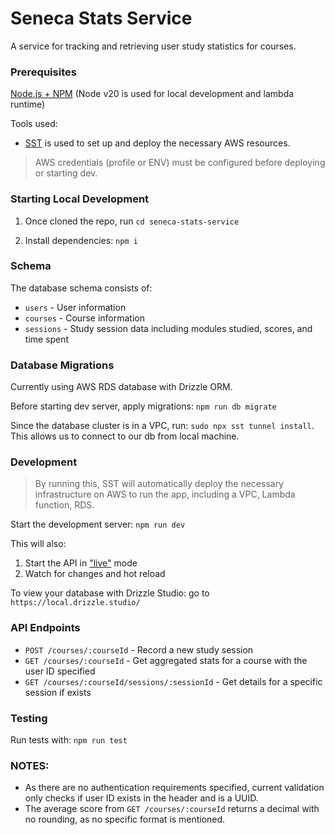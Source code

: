 # Seneca Stats Service

A service for tracking and retrieving user study statistics for courses.

### Prerequisites

[Node.js + NPM](https://nodejs.org/) (Node v20 is used for local development and lambda runtime)

Tools used:
- [SST](https://sst.dev) is used to set up and deploy the necessary AWS resources.

> AWS credentials (profile or ENV) must be configured before deploying or starting dev.


### Starting Local Development

1. Once cloned the repo, run `cd seneca-stats-service`

2. Install dependencies: `npm i`

### Schema

The database schema consists of:
- `users` - User information
- `courses` - Course information
- `sessions` - Study session data including modules studied, scores, and time spent

### Database Migrations

Currently using AWS RDS database with Drizzle ORM.

Before starting dev server, apply migrations: `npm run db migrate`

Since the database cluster is in a VPC, run: `sudo npx sst tunnel install`.
This allows us to connect to our db from local machine.

### Development

> By running this, SST will automatically deploy the necessary infrastructure on AWS to run the app, including a VPC, Lambda function, RDS.

Start the development server: `npm run dev`

This will also:

1. Start the API in ["live"](https://sst.dev/docs/live/) mode
2. Watch for changes and hot reload

To view your database with Drizzle Studio:
go to `https://local.drizzle.studio/`


### API Endpoints

- `POST /courses/:courseId` - Record a new study session
- `GET /courses/:courseId` - Get aggregated stats for a course with the user ID specified
- `GET /courses/:courseId/sessions/:sessionId` - Get details for a specific session if exists

### Testing

Run tests with: `npm run test`


### NOTES:
- As there are no authentication requirements specified, current validation only checks if user ID exists in the header and is a UUID.
- The average score from `GET /courses/:courseId` returns a decimal with no rounding, as no specific format is mentioned.